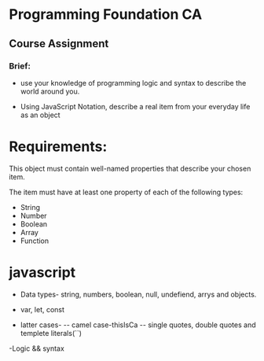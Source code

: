 # Programming Foundation CA

## Course Assignment

### Brief:

- use your knowledge of programming logic and syntax to describe the world around you.

- Using JavaScript Notation, describe a real item from your everyday life as an object

# Requirements:

This object must contain well-named properties that describe your chosen item.

The item must have at least one property of each of the following types:

- String
- Number
- Boolean
- Array
- Function

# javascript

- Data types- string, numbers, boolean, null, undefiend, arrys and objects.

- var, let, const

- latter cases-
  -- camel case-thisIsCa
  -- single quotes, double quotes and templete literals(``)

-Logic && syntax

##

